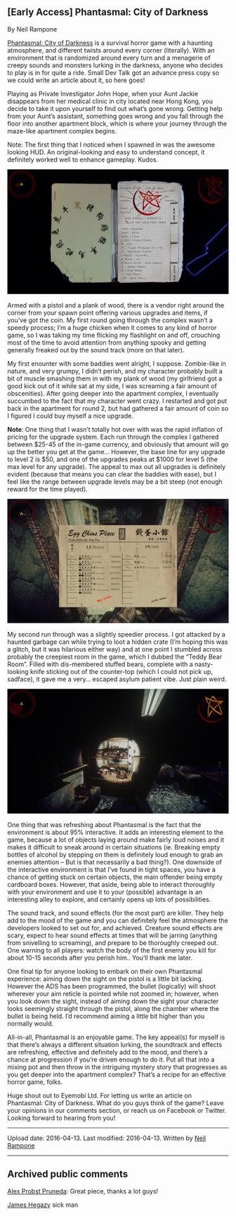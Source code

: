 ## [Early Access] Phantasmal: City of Darkness

By Neil Rampone

[Phantasmal: City of Darkness](https://store.steampowered.com/agecheck/app/342550/) is a survival horror game with a haunting atmosphere, and different twists around every corner (literally). With an environment that is randomized around every turn and a menagerie of creepy sounds and monsters lurking in the darkness, anyone who decides to play is in for quite a ride. Small Dev Talk got an advance press copy so we could write an article about it, so here goes!

Playing as Private Investigator John Hope, when your Aunt Jackie disappears from her medical clinic in city located near Hong Kong, you decide to take it upon yourself to find out what’s gone wrong. Getting help from your Aunt’s assistant, something goes wrong and you fall through the floor into another apartment block, which is where your journey through the maze-like apartment complex begins. 

Note: The first thing that I noticed when I spawned in was the awesome looking HUD. An original-looking and easy to understand concept, it definitely worked well to enhance gameplay. Kudos.

![image1](src\articleArchive\authorNeilRampone\2016-04-13_EarlyAccessPhantasmal\image1.jpg)

Armed with a pistol and a plank of wood, there is a vendor right around the corner from your spawn point offering various upgrades and items, if you’ve got the coin. My first round going through the complex wasn’t a speedy process; I’m a huge chicken when it comes to any kind of horror game, so I was taking my time flicking my flashlight on and off, crouching most of the time to avoid attention from anything spooky and getting generally freaked out by the sound track (more on that later). 

My first enounter with some baddies went alright, I suppose. Zombie-like in nature, and very grumpy, I didn’t perish, and my character probably built a bit of muscle smashing them in with my plank of wood (my girlfriend got a good kick out of it while sat at my side, I was screaming a fair amount of obscenities). After going deeper into the apartment complex, I eventually succumbed to the fact that my character went crazy. I restarted and got put back in the apartment for round 2, but had gathered a fair amount of coin so I figured I could buy myself a nice upgrade. 

**Note**: One thing that I wasn’t totally hot over with was the rapid inflation of pricing for the upgrade system. Each run through the complex I gathered between $25-45 of the in-game currency, and obviously that amount will go up the better you get at the game… However, the base line for any upgrade to level 2 is $50, and one of the upgrades peaks at $1000 for level 5 (the max level for any upgrade). The appeal to max out all upgrades is definitely evident (because that means you can clear the baddies with ease), but I feel like the range between upgrade levels may be a bit steep (not enough reward for the time played). 

![image2](src\articleArchive\authorNeilRampone\2016-04-13_EarlyAccessPhantasmal\image2.jpg)

My second run through was a slightly speedier process. I got attacked by a haunted garbage can while trying to loot a hidden crate (I’m hoping this was a glitch, but it was hilarious either way) and at one point I stumbled across probably the creepiest room in the game, which I dubbed the “Teddy Bear Room”. Filled with dis-membered stuffed bears, complete with a nasty-looking knife sticking out of the counter-top (which I could not pick up, sadface), it gave me a very… escaped asylum patient vibe. Just plain weird.

![image2](src\articleArchive\authorNeilRampone\2016-04-13_EarlyAccessPhantasmal\image3.jpg)

One thing that was refreshing about Phantasmal is the fact that the environment is about 95% interactive. It adds an interesting element to the game, because a lot of objects laying around make fairly loud noises and it makes it difficult to sneak around in certain situations (ie. Breaking empty bottles of alcohol by stepping on them is definitely loud enough to grab an enemies attention – But is that necessarily a bad thing?). One downside of the interactive environment is that I’ve found in tight spaces, you have a chance of getting stuck on certain objects, the main offender being empty cardboard boxes. However, that aside, being able to interact thoroughly with your environment and use it to your (possible) advantage is an interesting alley to explore, and certainly opens up lots of possibilities. 

The sound track, and sound effects (for the most part) are killer. They help add to the mood of the game and you can definitely feel the atmosphere the developers looked to set out for, and achieved. Creature sound effects are scary, expect to hear sound effects at times that will be jarring (anything from snivelling to screaming), and prepare to be thoroughly creeped out. One warning to all players: watch the body of the first enemy you kill for about 10-15 seconds after you perish him.. You’ll thank me later. 

One final tip for anyone looking to embark on their own Phantasmal experience: aiming down the sight on the pistol is a little bit lacking. However the ADS has been programmed, the bullet (logically) will shoot wherever your aim reticle is pointed while not zoomed in; however, when you look down the sight, instead of aiming down the sight your character looks seemingly straight through the pistol, along the chamber where the bullet is being held. I’d recommend aiming a little bit higher than you normally would. 

All-in-all, Phantasmal is an enjoyable game. The key appeal(s) for myself is that there’s always a different situation lurking, the soundtrack and effects are refreshing, effective and definitely add to the mood, and there’s a chance at progression if you’re driven enough to do it. Put all that into a mixing pot and then throw in the intriguing mystery story that progresses as you get deeper into the apartment complex? That’s a recipe for an effective horror game, folks. 

Huge shout out to Eyemobi Ltd. For letting us write an article on Phantasmal: City of Darkness. What do you guys think of the game? Leave your opinions in our comments section, or reach us on Facebook or Twitter. Looking forward to hearing from you!

----
Upload date: 2016-04-13. Last modified: 2016-04-13. Written by [Neil Rampone](https://twitter.com/BaphometGMG)

-----
## Archived public comments
[Alex Probst Pruneda](https://www.facebook.com/alex.probst.p): Great piece, thanks a lot guys!

[James Hegazy](https://www.facebook.com/james.hegazy) sick man